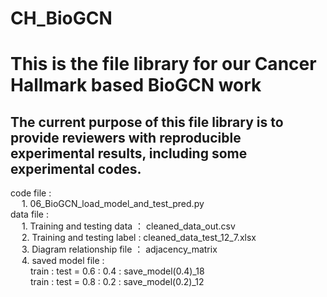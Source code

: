 # CH_BioGCN

# This is the file library for our Cancer Hallmark based BioGCN work
## The current purpose of this file library is to provide reviewers with reproducible experimental results, including some experimental codes.
code file :             <br />
&emsp; 1. 06_BioGCN_load_model_and_test_pred.py            <br />
data file :             <br />
&emsp; 1. Training and testing data ： cleaned_data_out.csv            <br />
&emsp; 2. Training and testing label : cleaned_data_test_12_7.xlsx            <br />
&emsp; 3. Diagram relationship file ： adjacency_matrix            <br />
&emsp; 4. saved model file :             <br />
&emsp;&emsp; train : test = 0.6 : 0.4 : save_model(0.4)_18            <br />
&emsp;&emsp; train : test = 0.8 : 0.2 : save_model(0.2)_12            <br />

